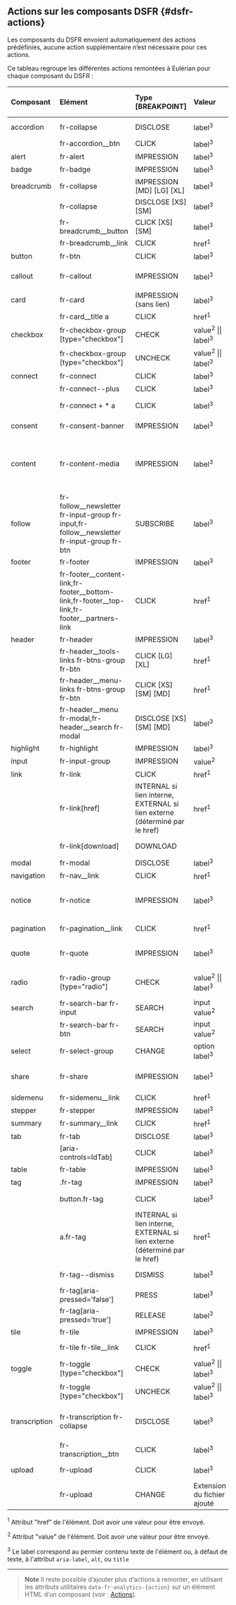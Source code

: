 ## Actions sur les composants DSFR {#dsfr-actions}

Les composants du DSFR envoient automatiquement des actions prédéfinies, aucune action supplémentaire n’est
nécessaire pour ces actions.

Ce tableau regroupe les différentes actions remontées à Eulérian pour chaque composant du DSFR :

|**Composant**|**Elément**|**Type** [BREAKPOINT]|**Valeur**|**Label**|**Taux** **de click**|
|:----|:----|:----|:----|:----|:----|
|accordion|fr-collapse|DISCLOSE|label<sup>3</sup>|Titre de l’accordéon ou intitulé du bouton|✅|
||fr-accordion__btn|CLICK|label<sup>3</sup>|Libellé du bouton| |
|alert|fr-alert|IMPRESSION|label<sup>3</sup>|Titre de l’alerte| |
|badge|fr-badge|IMPRESSION|label<sup>3</sup>|Libellé du badge| |
|breadcrumb|fr-collapse|IMPRESSION [MD] [LG] [XL]|label<sup>3</sup>|fil d’ariane| |
||fr-collapse|DISCLOSE [XS]  [SM]|label<sup>3</sup>|fil d’ariane| |
||fr-breadcrumb__button|CLICK [XS] [SM]|label<sup>3</sup>|Libellé du bouton| |
||fr-breadcrumb__link|CLICK|href<sup>1</sup>|Libellé du lien| |
|button|fr-btn|CLICK|label<sup>3</sup>|Libellé du bouton|✅|
|callout|fr-callout|IMPRESSION|label<sup>3</sup>|Titre de la mise en avant ou `Mise en avant`| |
|card|fr-card|IMPRESSION (sans lien)|label<sup>3</sup>|Titre de la carte| |
||fr-card__title a|CLICK|href<sup>1</sup>|Lien de la carte|✅|
|checkbox|fr-checkbox-group [type="checkbox"]|CHECK|value<sup>2</sup> \|\| label<sup>3</sup>|Libellé du champ sélectionné|✅|
||fr-checkbox-group [type="checkbox"]|UNCHECK|value<sup>2</sup> \|\| label<sup>3</sup>|Libellé du champ désélectionné|✅|
|connect|fr-connect|CLICK|label<sup>3</sup>|“FranceConnect”|✅|
||fr-connect--plus|CLICK|label<sup>3</sup>|“FranceConnect+”|✅|
||fr-connect + * a|CLICK|label<sup>3</sup>|“Qu'est-ce que FranceConnect ?”| |
|consent|fr-consent-banner|IMPRESSION|label<sup>3</sup>|“Gestionnaire de consentement”| |
|content|fr-content-media|IMPRESSION|label<sup>3</sup>|`aria-label` du block fr-content-media ou `alt` ou `aria-label` de l'image ou `title` ou `aria-label` de la video| |
|follow|fr-follow__newsletter fr-input-group fr-input,fr-follow__newsletter fr-input-group fr-btn|SUBSCRIBE|label<sup>3</sup>|“Lettre d'information et Réseaux Sociaux”|✅|
|footer|fr-footer|IMPRESSION|label<sup>3</sup>|Pied de page| |
||fr-footer__content-link,fr-footer__bottom-link,fr-footer__top-link,fr-footer__partners-link|CLICK|href<sup>1</sup>|Libellé du lien| |
|header|fr-header|IMPRESSION|label<sup>3</sup>|En-tête| |
||fr-header__tools-links fr-btns-group fr-btn|CLICK [LG]</span> [XL]</span>|href<sup>1</sup>|Libellé du bouton d’accès rapide|
||fr-header__menu-links fr-btns-group fr-btn|CLICK  [XS]  [SM] [MD]</span>|href<sup>1</sup>|Libellé du bouton d’accès rapide| |
||fr-header__menu fr-modal,fr-header__search fr-modal|DISCLOSE [XS]  [SM] [MD]</span>|label<sup>3</sup>|menu rechercher| |
|highlight|fr-highlight|IMPRESSION|label<sup>3</sup>|Mise en exergue| |
|input|fr-input-group|IMPRESSION|value<sup>2</sup>|Libéllé du label| |
|link|fr-link|CLICK|href<sup>1</sup>|Libellé du lien|✅|
| |fr-link[href]|INTERNAL si lien interne, EXTERNAL si lien externe (déterminé par le href)|href<sup>1</sup>|Libellé du lien|✅|
| |fr-link[download]|DOWNLOAD| |Libellé du lien de téléchargement|✅|
|modal|fr-modal|DISCLOSE|label<sup>3</sup>|Titre de la modale|✅|
|navigation|fr-nav__link|CLICK|href<sup>1</sup>|Libellé du lien| |
|notice|fr-notice|IMPRESSION|label<sup>3</sup>|Titre du bandeau d’information importante `fr-notice__title`| |
|pagination|fr-pagination__link|CLICK|href<sup>1</sup>|Libellé du lien de pagination| |
|quote|fr-quote|IMPRESSION|label<sup>3</sup>|Contenu de la citation (35 premiers caractères)| |
|radio|fr-radio-group [type="radio"]|CHECK|value<sup>2</sup> \|\| label<sup>3</sup>|legende du fieldset > Libellé du champ selectionné|✅|
|search|fr-search-bar fr-input|SEARCH|input value<sup>2</sup>|“barre de recherche”|✅|
||fr-search-bar fr-btn|SEARCH|input value<sup>2</sup>|“barre de recherche”|✅|
|select|fr-select-group|CHANGE|option label<sup>3</sup>|Libellé du `fr_label`|✅|
|share|fr-share|IMPRESSION|label<sup>3</sup>|Libellé du titre `share__title` ou “Boutons de partage”|✅|
|sidemenu|fr-sidemenu__link|CLICK|href<sup>1</sup>|Arborescence du lien| |
|stepper|fr-stepper|IMPRESSION|label<sup>3</sup> |“Indicateur d'étapes”||
|summary|fr-summary__link|CLICK|href<sup>1</sup>|Arborescence du lien| |
|tab|fr-tab|DISCLOSE|label<sup>3</sup>|Libellé du tab button|✅|
||[aria-controls=IdTab]|CLICK|label<sup>3</sup>|Libellé du tab button| |
|table|fr-table|IMPRESSION|label<sup>3</sup>|Caption du tableau| |
|tag|.fr-tag|IMPRESSION|label<sup>3</sup> |Libellé du tag |
||button.fr-tag|CLICK|label<sup>3</sup> |Libellé du tag cliquable|
||a.fr-tag|INTERNAL si lien interne, EXTERNAL si lien externe (déterminé par le href)|href<sup>1</sup>|Libellé du tag cliquable|✅|
||fr-tag--dismiss|DISMISS|label<sup>3</sup>|Libellé du tag supprimable|✅|
||fr-tag[aria-pressed='false']|PRESS|label<sup>3</sup>|Libellé du tag pressable|✅|
||fr-tag[aria-pressed='true']|RELEASE|label<sup>3</sup>|Libellé du tag pressable|✅|
|tile|fr-tile|IMPRESSION|label<sup>3</sup>|Titre de la tuile|
||fr-tile fr-tile__link|CLICK|href<sup>1</sup>|Titre de la tuile `fr-tile__title`|✅|
|toggle|fr-toggle [type="checkbox"]|CHECK|value<sup>2</sup> \|\| label<sup>3</sup>|Libellé du champ sélectionné|✅|
||fr-toggle [type="checkbox"]|UNCHECK|value<sup>2</sup> \|\| label<sup>3</sup>|Libellé du champ désélectionné|✅|
|transcription|fr-transcription fr-collapse|DISCLOSE|label<sup>3</sup>|Titre de la transcription `fr-transcription__title` ou libellé du bouton|✅|
||fr-transcription__btn|CLICK|label<sup>3</sup>|Libellé du bouton| |
|upload|fr-upload|CLICK|label<sup>3</sup>|Libellé du `fr-label` ou "Ajout de fichier"|✅|
||fr-upload|CHANGE|Extension du fichier ajouté|Libellé du `fr-label` ou "Ajout de fichier"|✅|


<sup>1</sup> Attribut "href" de l'élément. Doit avoir une valeur pour être envoyé.

<sup>2</sup> Attribut "value" de l'élément. Doit avoir une valeur pour être envoyé.

<sup>3</sup> Le label correspond au permier contenu texte de l'élément ou, à défaut de texte, à l'attribut `aria-label`, `alt`, ou `title`


* * *

> **Note**
> Il reste possible d’ajouter plus d’actions à remonter, en utilisant les attributs utilitaires `data-fr-analytics-{action}` sur un élément HTML d’un composant (voir : [Actions](component-actions.md)).
